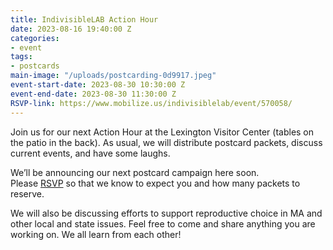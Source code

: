 ```yaml
---
title: IndivisibleLAB Action Hour
date: 2023-08-16 19:40:00 Z
categories:
- event
tags:
- postcards
main-image: "/uploads/postcarding-0d9917.jpeg"
event-start-date: 2023-08-30 10:30:00 Z
event-end-date: 2023-08-30 11:30:00 Z
RSVP-link: https://www.mobilize.us/indivisiblelab/event/570058/
---
```


Join us for our next Action Hour at the Lexington Visitor Center (tables on the patio in the back). As usual, we will distribute postcard packets, discuss current events, and have some laughs.

We’ll be announcing our next postcard campaign here soon. Please [RSVP](https://www.mobilize.us/indivisiblelab/event/570058/) so that we know to expect you and how many packets to reserve.

We will also be discussing efforts to support reproductive choice in MA and other local and state issues. Feel free to come and share anything you are working on. We all learn from each other!
